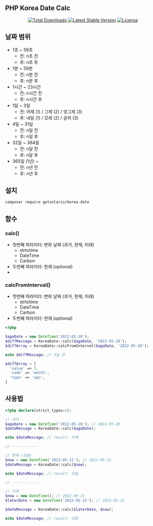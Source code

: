 ## PHP Korea Date Calc

<p align="center">
<a href="https://packagist.org/packages/getsolaris/korea-date"><img src="https://poser.pugx.org/getsolaris/korea-date/d/total.svg" alt="Total Downloads"></a>
<a href="https://packagist.org/packages/getsolaris/korea-date"><img src="https://poser.pugx.org/getsolaris/korea-date/v/stable.svg" alt="Latest Stable Version"></a>
<a href="https://packagist.org/packages/getsolaris/korea-date"><img src="https://poser.pugx.org/getsolaris/korea-date/license.svg" alt="License"></a>
</p>


## 날짜 범위

- 1초 ~ 59초
  - 전: n초 전
  - 후: n초 후
- 1분 ~ 59분
  - 전: n분 전
  - 후: n분 후
- 1시간 ~ 23시간
  - 전: n시간 전
  - 후: n시간 후
- 1일 ~ 3일
  - 전: 어제 (1) / 그제 (2) / 엊그제 (3)
  - 후: 내일 (1) / 모레 (2) / 글피 (3)
- 4일 ~ 31일
  - 전: n일 전
  - 후: n일 후
- 32일 ~ 364일
  - 전: n달 전
  - 후: n달 후
- 365일 (1년) ~
  - 전: n년 전
  - 후: n년 후

## 설치

```bash
composer require getsolaris/korea-date
```

## 함수

### calc()
- 첫번째 파라미터: 변화 날짜 (과거, 현재, 미래)
  - strtotime
  - DateTime
  - Carbon
- 두번째 파라미터: 현재 (optional)
- 
### calcFromInterval()
- 첫번째 파라미터: 변화 날짜 (과거, 현재, 미래)
  - strtotime
  - DateTime
  - Carbon
- 두번째 파라미터: 현재 (optional)

```php 
<?php 

$agoDate = new DateTime('2022-02-20');
$diffMessage = KoreaDate::calc($agoDate, '2022-05-20');
$diffArray = KoreaDate::calcFromInterval($agoDate, '2022-05-20');

echo $diffMessage; // 3달 전

$diffArray = [
  'value' => 3,
  'code' => 'month',
  'type' => 'ago',
]
```

## 사용법

```php
<?php declare(strict_types=1);

// 과거
$agoDate = new DateTime('2022-05-20'); // 2022-05-20
$dateMessage = KoreaDate::calc($agoDate);

echo $dateMessage; // result: 어제

// ------------

// 현재 (오늘)
$now = new DateTime('2022-05-21'); // 2022-05-21
$dateMessage = KoreaDate::calc($now);

echo $dateMessage; // result: 오늘

// ------------

// 미래
$now = new DateTime(); // 2022-05-21
$laterDate = new DateTime('2022-05-22'); // 2022-05-22

$dateMessage = KoreaDate::calc($laterDate, $now);

echo $dateMessage; // result: 내일
```
